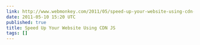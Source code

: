 ```yaml
---
link: http://www.webmonkey.com/2011/05/speed-up-your-website-using-cdn-js/
date: 2011-05-10 15:20 UTC
published: true
title: Speed Up Your Website Using CDN JS
tags: []
---
```



